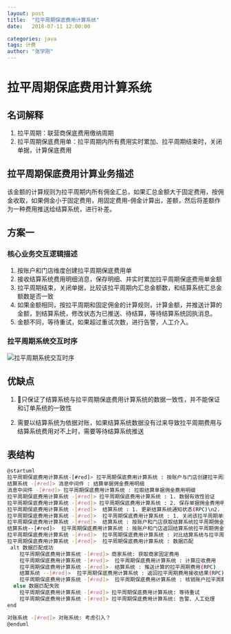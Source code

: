 ```yaml
---
layout: post
title:  "拉平周期保底费用计算系统"
date:   2018-07-11 12:00:00

categories: java
tags: 计费
author: "张学刚"
---
```


# 拉平周期保底费用计算系统

## 名词解释

1. 拉平周期：联营商保底费用缴纳周期
2. 拉平周期保底费用单：拉平周期内所有费用实时累加、拉平周期结束时，关闭单据，计算保底费用

## 拉平周期保底费用计算业务描述

该金额的计算规则为拉平周期内所有佣金汇总，如果汇总金额大于固定费用，按佣金收取，如果佣金小于固定费用，用固定费用-佣金计算出，差额，然后将差额作为一种费用推送给结算系统，进行补差。

## 方案一

### 核心业务交互逻辑描述

1. 按账户和门店维度创建拉平周期保底费用单
2. 接收结算系统费用明细消息，保存明细、并实时累加拉平周期保底费用单金额
3. 拉平周期结束，关闭单据，比较该拉平周期内汇总金额数，和结算系统汇总金额数是否一致
4. 如果金额相同，按拉平周期和固定佣金的计算规则，计算金额，并推送计算的金额，到结算系统，修改状态为已推送、待结算，等待结算系统回执消息。
5. 金额不同，等待重试，如果超过重试次数，进行告警，人工介入。

### 拉平周期系统交互时序

![拉平周期系统交互时序](https://raw.githubusercontent.com/unionall/unionall.github.io/master/assets/images/pictures/2018-08-22-settle-period/01-01.png)

## 优缺点

1. 只保证了结算系统与拉平周期保底费用计算系统的数据一致性，并不能保证和订单系统的一致性

2. 需要以结算系统为依据对账，如果结算系统数据没有过来导致拉平周期费用与结算系统费用对不上时，需要等待结算系统推送

## 表结构

```bash
@startuml
拉平周期保底费用计算系统-[#red]> 拉平周期保底费用计算系统 : 按账户与门店创建拉平周期保底费用单
结算系统 -[#red]> 消息中间件 : 结算单据佣金费用明细
消息中间件 -[#red]> 拉平周期保底费用计算系统 : 拉取结算单据佣金费用明细
拉平周期保底费用计算系统 -[#red]> 拉平周期保底费用计算系统 : 1. 数据有效性验证
拉平周期保底费用计算系统 -[#red]> 拉平周期保底费用计算系统 : 2. 保存单据佣金费用明细(待通知结算)\n3. 拉平周期保底费用单\n[以上都在一个事务中进行，使用]
拉平周期保底费用计算系统 -[#red]>  结算系统 : 1. 更新结算系统通知状态(RPC)\n2. 更新单据费用明细状态（已通知结算）
拉平周期保底费用计算系统 -[#red]>  拉平周期保底费用计算系统 : 1. 关闭该拉平周期单据\n2. 按账户与门店维度统计拉平周期费用金额，与单数
拉平周期保底费用计算系统 -[#red]>  结算系统 : 按账户和门店获取结算系统拉平周期佣金费用总额，与订单数
结算系统--[#red]>  拉平周期保底费用计算系统 : 按账户和门店返回结算系统拉平周期佣金费用总额，与订单数
拉平周期保底费用计算系统 -[#red]>  拉平周期保底费用计算系统 : 对比结算系统与拉平周期保底费用计算系统的金额，与订单数
拉平周期保底费用计算系统 -[#red]>  拉平周期保底费用计算系统 : 数据匹配
 alt 数据匹配成功
    拉平周期保底费用计算系统 -[#red]> 商家系统: 获取商家固定费用
    拉平周期保底费用计算系统 -[#red]>  拉平周期保底费用计算系统 : 计算应收费用
    拉平周期保底费用计算系统 -[#red]>  结算系统 : 推送计算的拉平周期费用(RPC)
    结算系统 --[#red]>  拉平周期保底费用计算系统 : 返回拉平周期费用接收结果(RPC)
    拉平周期保底费用计算系统 -[#red]>  拉平周期保底费用计算系统 : 核销账户拉平周期单据(RPC)
  else 数据匹配失败
    拉平周期保底费用计算系统 -[#red]> 拉平周期保底费用计算系统: 等待重试
    拉平周期保底费用计算系统 -[#red]> 拉平周期保底费用计算系统: 告警、人工处理
end

对账系统 -[#red]> 对账系统: 考虑引入？
@enduml
```